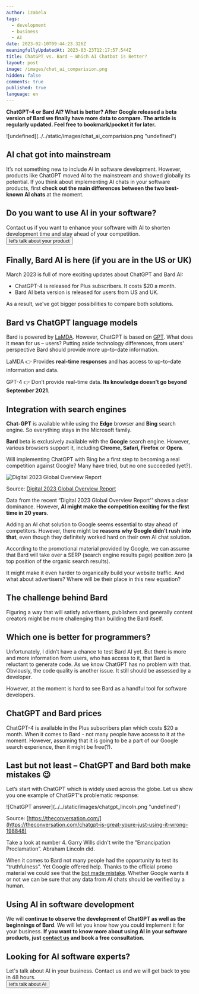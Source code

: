 ```yaml
---
author: izabela
tags:
  - development
  - business
  - AI
date: 2023-02-10T09:44:23.326Z
meaningfullyUpdatedAt: 2023-03-23T12:17:57.544Z
title: ChatGPT vs. Bard – Which AI Chatbot is Better?
layout: post
image: /images/chat_ai_comparision.png
hidden: false
comments: true
published: true
language: en
---
```

**ChatGPT-4 or Bard AI? What is better? After Google released a beta version of Bard we finally have more data to compare. The article is regularly updated. Feel free to bookmark/pocket it for later.**

<div className="image">![undefined](../../static/images/chat_ai_comparision.png "undefined")</div>

## AI chat got into mainstream

It’s not something new to include AI in software development. However, products like ChatGPT moved AI to the mainstream and showed globally its potential. If you think about implementing AI chats in your software products, first **check out the main differences between the two best-known AI chats** at the moment.

<div className="block-button"><h2>Do you want to use AI in your software?</h2><div>Contact us if you want to enhance your software with AI to shorten development time and stay ahead of your competition.</div><a href="/start-project"><button>let's talk about your product</button></a></div>

## Finally, Bard AI is here (if you are in the US or UK)

March 2023 is full of more exciting updates about ChatGPT and Bard AI:

* ChatGPT-4 is released for Plus subscribers. It costs $20 a month.
* Bard AI beta version is released for users from US and UK.

As a result, we’ve got bigger possibilities to compare both solutions.

## Bard vs ChatGPT language models

Bard is powered by [LaMDA](https://blog.google/technology/ai/lamda/). However, ChatGPT is based on [GPT](https://platform.openai.com/docs/models/gpt-3). What does it mean for us – users? Putting aside technology differences, from users' perspective Bard should provide more up-to-date information.

LaMDA 👉 Provides **real-time responses** and has access to up-to-date information and data.

GPT-4 👉 Don’t provide real-time data. **Its knowledge doesn’t go beyond September 2021**.

## Integration with search engines

**Chat-GPT** is available while using the **Edge** browser and **Bing** search engine. So everything stays in the Microsoft family. 

**Bard** beta is exclusively available with the **Google** search engine. However, various browsers support it, including **Chrome, Safari, Firefox** or **Opera**. 

Will implementing ChatGPT with Bing be a first step to becoming a real competition against Google? Many have tried, but no one succeeded (yet?).

<img src="/images/global-overview.png" alt="Digital 2023 Global Overview Report" title=""  /> 

Source: [Digital 2023 Global Overview Report](https://datareportal.com/reports/digital-2023-global-overview-report)

Data from the recent “Digital 2023 Global Overview Report'' shows a clear dominance. However, **AI might make the competition exciting for the first time in 20 years**.

<YouTubeEmbed url='https://www.youtube.com/watch?v=yMpj33Y95ZU' />

Adding an AI chat solution to Google seems essential to stay ahead of competitors. However, there might be **reasons why Google didn’t rush into that**, even though they definitely worked hard on their own AI chat solution.

According to the promotional material provided by Google, we can assume that Bard will take over a SERP (search engine results page) position zero (a top position of the organic search results).

<center>

<TwitterEmbed url='https://twitter.com/sundarpichai/status/1622674382069059591' />

</center>

It might make it even harder to organically build your website traffic. And what about advertisers? Where will be their place in this new equation?

<div className="important-info"><h2>The challenge behind Bard</h2><div>Figuring a way that will satisfy advertisers, publishers and generally content creators might be more challenging than building the Bard itself.</div></div>

## Which one is better for programmers?

Unfortunately, I didn’t have a chance to test Bard AI yet. But there is more and more information from users, who has access to it, that Bard is reluctant to generate code. As we know ChatGPT has no problem with that. Obviously, the code quality is another issue. It still should be assessed by a developer.

However, at the moment is hard to see Bard as a handful tool for software developers.

## ChatGPT and Bard prices

ChatGPT-4 is available in the Plus subscribers plan which costs $20 a month. When it comes to Bard - not many people have access to it at the moment. However, assuming that it is going to be a part of our Google search experience, then it might be free(?).

## Last but not least – ChatGPT and Bard both make mistakes 😉

Let’s start with ChatGPT which is widely used across the globe. Let us show you one example of ChatGPT's problematic response:

<div className="image">![ChatGPT answer](../../static/images/chatgpt_lincoln.png "undefined")</div>

Source: [https://theconversation.com/](https://theconversation.com/chatgpt-is-great-youre-just-using-it-wrong-198848)

Take a look at number 4. Garry Wills didn't write the ”Emancipation Proclamation”. Abraham Lincoln did.

When it comes to Bard not many people had the opportunity to test its “truthfulness”. Yet Google offered help. Thanks to the official promo material we could see that the [bot made mistake](https://www.scmp.com/news/world/united-states-canada/article/3209563/googles-chatgpt-rival-bard-gives-wrong-answer-ad-sending-shares-diving). Whether Google wants it or not we can be sure that any data from AI chats should be verified by a human. 

## Using AI in software development

We will **continue to observe the development of ChatGPT as well as the beginnings of Bard**. We will let you know how you could implement it for your business. **If you want to know more about using AI in your software products, just [contact us](/start-project/) and book a free consultation**.

<div className="block-button"><h2>Looking for AI software experts?</h2><div>Let's talk about AI in your business. Contact us and we will get back to you in 48 hours.</div><a href="/start-project"><button>let's talk about AI</button></a></div>
